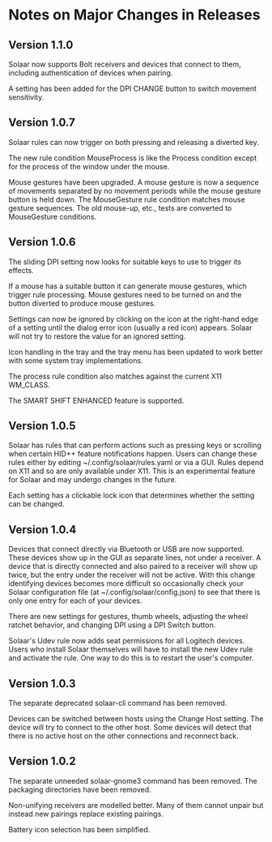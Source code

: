 # Notes on Major Changes in Releases

## Version 1.1.0

Solaar now supports Bolt receivers and devices that connect to them, including authentication of devices when pairing.

A setting has been added for the DPI CHANGE button to switch movement sensitivity.

## Version 1.0.7

Solaar rules can now trigger on both pressing and releasing a diverted key.

The new rule condition MouseProcess is like the Process condition except for the process of the window under the mouse.

Mouse gestures have been upgraded.  A mouse gesture is now a sequence of movements separated by no movement periods while the mouse gesture button is held down.  The MouseGesture rule condition matches mouse gesture sequences.  The old mouse-up, etc., tests are converted to MouseGesture conditions.

## Version 1.0.6

The sliding DPI setting now looks for suitable keys to use to trigger its effects.

If a mouse has a suitable button it can generate mouse gestures, which trigger rule processing.  Mouse gestures need to be turned on and the button diverted to produce mouse gestures.

Settings can now be ignored by clicking on the icon at the right-hand edge of a setting until the dialog error icon (usually a red icon) appears.   Solaar will not try to restore the value for an ignored setting.

Icon handling in the tray and the tray menu has been updated to work better with some system tray implementations.

The process rule condition also matches against the current X11 WM_CLASS.

The SMART SHIFT ENHANCED feature is supported.

## Version 1.0.5

Solaar has rules that can perform actions such as pressing keys or scrolling when certain HID++ feature notifications happen.  Users can change these rules either by editing ~/.config/solaar/rules.yaml or via a GUI.  Rules depend on X11 and so are only available under X11.  This is an experimental feature for Solaar and may undergo changes in the future.

Each setting has a clickable lock icon that determines whether the setting can be changed.

## Version 1.0.4

Devices that connect directly via Bluetooth or USB are now supported.  These devices show up in the GUI as separate lines, not under a receiver.  A device that is directly connected and also paired to a receiver will show up twice, but the entry under the receiver will not be active.  With this change identifying devices becomes more difficult so occasionally check your Solaar configuration file (at ~/.config/solaar/config.json) to see that there is only one entry for each of your devices.

There are new settings for gestures, thumb wheels,  adjusting the wheel ratchet behavior, and changing DPI using a DPI Switch button.

Solaar's Udev rule now adds seat permissions for all Logitech devices.  Users who install Solaar themselves will have to install the new Udev rule and activate the rule.  One way to do this is to restart the user's computer.

## Version 1.0.3

The separate deprecated solaar-cli command has been removed.

Devices can be switched between hosts using the Change Host setting.  The device will try to connect to the other host.  Some devices will detect that there is no active host on the other connections and reconnect back.

## Version 1.0.2

The separate unneeded solaar-gnome3 command has been removed.  The packaging directories have been removed.

Non-unifying receivers are modelled better.  Many of them cannot unpair but instead new pairings replace existing pairings.

Battery icon selection has been simplified.

